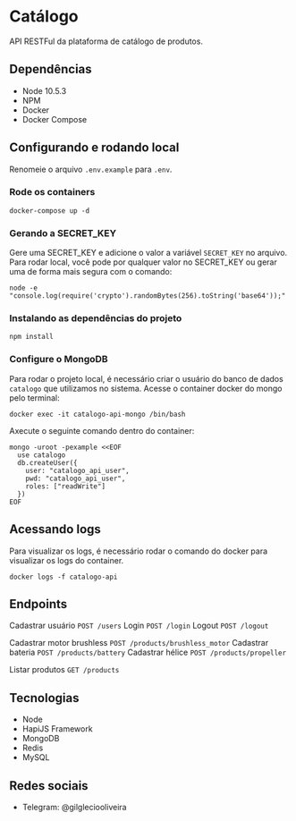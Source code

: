 # Catálogo

API RESTFul da plataforma de catálogo de produtos.

## Dependências
* Node 10.5.3
* NPM
* Docker
* Docker Compose

## Configurando e rodando local
Renomeie o arquivo `.env.example` para `.env`.

### Rode os containers
```
docker-compose up -d
```

### Gerando a SECRET_KEY

Gere uma SECRET_KEY e adicione o valor a variável `SECRET_KEY` no arquivo.
Para rodar local, você pode por qualquer valor no SECRET_KEY ou gerar uma de forma mais segura com o comando:
```
node -e "console.log(require('crypto').randomBytes(256).toString('base64'));"
```

### Instalando as dependências do projeto
```
npm install
```

### Configure o MongoDB
Para rodar o projeto local, é necessário criar o usuário do banco de dados `catalogo` que utilizamos no sistema.
Acesse o container docker do mongo pelo terminal:
```
docker exec -it catalogo-api-mongo /bin/bash
```

Axecute o seguinte comando dentro do container:

```
mongo -uroot -pexample <<EOF
  use catalogo
  db.createUser({
    user: "catalogo_api_user",
    pwd: "catalogo_api_user",
    roles: ["readWrite"]
  })
EOF
```

## Acessando logs
Para visualizar os logs, é necessário rodar o comando do docker para visualizar os logs do container.
```
docker logs -f catalogo-api
```

## Endpoints

Cadastrar usuário `POST /users`
Login `POST /login`
Logout `POST /logout`

Cadastrar motor brushless `POST /products/brushless_motor`
Cadastrar bateria `POST /products/battery`
Cadastrar hélice `POST /products/propeller`

Listar produtos `GET /products`

## Tecnologias
* Node
* HapiJS Framework
* MongoDB
* Redis
* MySQL

## Redes sociais
* Telegram: @gilgleciooliveira
